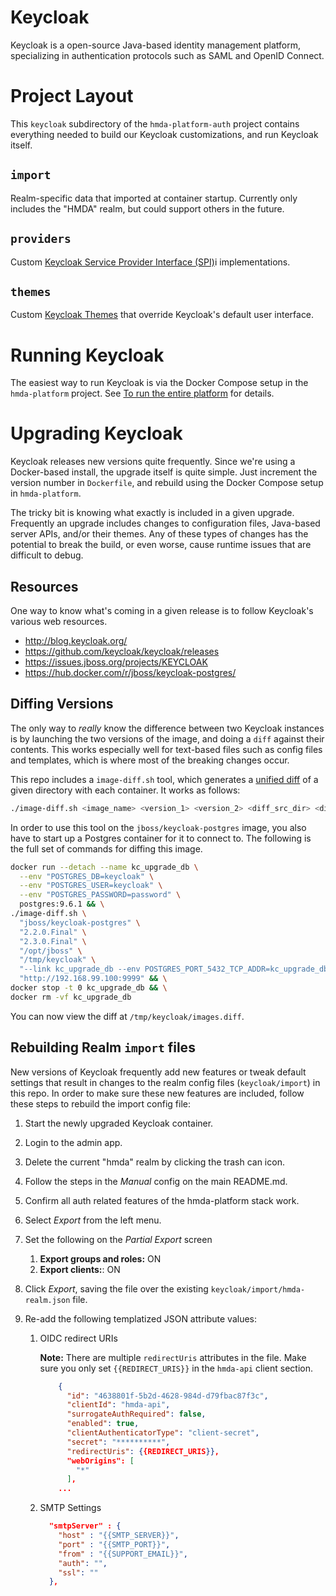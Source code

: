 # Keycloak

Keycloak is a open-source Java-based identity management platform, specializing in
authentication protocols such as SAML and OpenID Connect.


# Project Layout

This `keycloak` subdirectory of the `hmda-platform-auth` project contains everything needed to build
our Keycloak customizations, and run Keycloak itself.

## `import`
Realm-specific data that imported at container startup.  Currently only includes the "HMDA" realm, but
could support others in the future.

## `providers`
Custom [Keycloak Service Provider Interface (SPI)](https://keycloak.gitbooks.io/server-developer-guide/content/v/2.4/topics/providers.html)i
implementations.

## `themes`
Custom [Keycloak Themes](https://keycloak.gitbooks.io/server-developer-guide/content/v/2.4/topics/themes.html)
that override Keycloak's default user interface.


# Running Keycloak

The easiest way to run Keycloak is via the Docker Compose setup in the `hmda-platform` project.
See [To run the entire platform](https://github.com/cfpb/hmda-platform#to-run-the-entire-platform) for details.


# Upgrading Keycloak

Keycloak releases new versions quite frequently.  Since we're using a Docker-based install, the upgrade itself
is quite simple.  Just increment the version number in `Dockerfile`, and rebuild using the Docker Compose setup
in `hmda-platform`.

The tricky bit is knowing what exactly is included in a given upgrade.  Frequently an upgrade includes changes
to configuration files, Java-based server APIs, and/or their themes.  Any of these types of changes has the
potential to break the build, or even worse, cause runtime issues that are difficult to debug.

## Resources

One way to know what's coming in a given release is to follow Keycloak's various web resources.

* http://blog.keycloak.org/
* https://github.com/keycloak/keycloak/releases
* https://issues.jboss.org/projects/KEYCLOAK
* https://hub.docker.com/r/jboss/keycloak-postgres/

## Diffing Versions

The only way to _really_ know the difference between two Keycloak instances is by launching 
the two versions of the image, and doing a `diff` against their contents.  This works especially
well for text-based files such as config files and templates, which is where most of the breaking
changes occur.

This repo includes a `image-diff.sh` tool, which generates a [unified diff](https://en.wikipedia.org/wiki/Diff_utility#Unified_format)
of a given directory with each container.  It works as follows:

```bash
./image-diff.sh <image_name> <version_1> <version_2> <diff_src_dir> <diff_dest_dir> [docker_run_opts] [container_up_url]
```

In order to use this tool on the `jboss/keycloak-postgres` image, you also have to start up a Postgres container
for it to connect to.  The following is the full set of commands for diffing this image.

```bash
docker run --detach --name kc_upgrade_db \
  --env "POSTGRES_DB=keycloak" \
  --env "POSTGRES_USER=keycloak" \
  --env "POSTGRES_PASSWORD=password" \
  postgres:9.6.1 && \
./image-diff.sh \
  "jboss/keycloak-postgres" \
  "2.2.0.Final" \
  "2.3.0.Final" \
  "/opt/jboss" \
  "/tmp/keycloak" \
  "--link kc_upgrade_db --env POSTGRES_PORT_5432_TCP_ADDR=kc_upgrade_db --publish 9999:8080" \
  "http://192.168.99.100:9999" && \
docker stop -t 0 kc_upgrade_db && \
docker rm -vf kc_upgrade_db
```

You can now view the diff at `/tmp/keycloak/images.diff`.

## Rebuilding Realm `import` files
New versions of Keycloak frequently add new features or tweak default settings
that result in changes to the realm config files (`keycloak/import`) in this repo.
In order to make sure these new features are included, follow these steps to 
rebuild the import config file:

1. Start the newly upgraded Keycloak container.
1. Login to the admin app.
1. Delete the current "hmda" realm by clicking the trash can icon.
1. Follow the steps in the _Manual_ config on the main README.md.
1. Confirm all auth related features of the hmda-platform stack work.
1. Select _Export_ from the left menu.
1. Set the following on the _Partial Export_ screen
    1. **Export groups and roles:** ON
    1. **Export clients:**: ON
1. Click _Export_, saving the file over the existing
    `keycloak/import/hmda-realm.json` file.
1. Re-add the following templatized JSON attribute values:

    1. OIDC redirect URIs

        **Note:** There are multiple `redirectUris` attributes
        in the file.  Make sure you only set `{{REDIRECT_URIS}}`
        in the `hmda-api` client section.

        ```json
            {
              "id": "4638801f-5b2d-4628-984d-d79fbac87f3c",
              "clientId": "hmda-api",
              "surrogateAuthRequired": false,
              "enabled": true,
              "clientAuthenticatorType": "client-secret",
              "secret": "**********",
              "redirectUris": {{REDIRECT_URIS}},
              "webOrigins": [
                "*"
              ],
            ...
        ```

    1. SMTP Settings

        ```json
          "smtpServer" : {
            "host" : "{{SMTP_SERVER}}",
            "port" : "{{SMTP_PORT}}",
            "from" : "{{SUPPORT_EMAIL}}",
            "auth": "",
            "ssl": ""
          },
        ```


